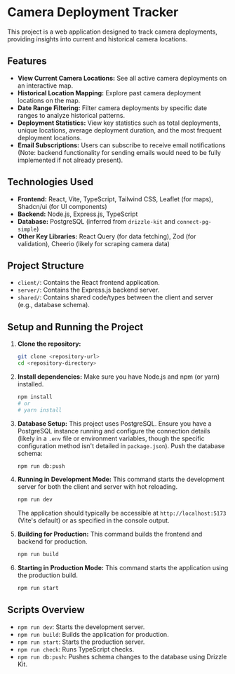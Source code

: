 # Camera Deployment Tracker

This project is a web application designed to track camera deployments, providing insights into current and historical camera locations.

## Features

*   **View Current Camera Locations:** See all active camera deployments on an interactive map.
*   **Historical Location Mapping:** Explore past camera deployment locations on the map.
*   **Date Range Filtering:** Filter camera deployments by specific date ranges to analyze historical patterns.
*   **Deployment Statistics:** View key statistics such as total deployments, unique locations, average deployment duration, and the most frequent deployment locations.
*   **Email Subscriptions:** Users can subscribe to receive email notifications (Note: backend functionality for sending emails would need to be fully implemented if not already present).

## Technologies Used

*   **Frontend:** React, Vite, TypeScript, Tailwind CSS, Leaflet (for maps), Shadcn/ui (for UI components)
*   **Backend:** Node.js, Express.js, TypeScript
*   **Database:** PostgreSQL (inferred from `drizzle-kit` and `connect-pg-simple`)
*   **Other Key Libraries:** React Query (for data fetching), Zod (for validation), Cheerio (likely for scraping camera data)

## Project Structure

*   `client/`: Contains the React frontend application.
*   `server/`: Contains the Express.js backend server.
*   `shared/`: Contains shared code/types between the client and server (e.g., database schema).

## Setup and Running the Project

1.  **Clone the repository:**
    ```bash
    git clone <repository-url>
    cd <repository-directory>
    ```

2.  **Install dependencies:**
    Make sure you have Node.js and npm (or yarn) installed.
    ```bash
    npm install
    # or
    # yarn install
    ```

3.  **Database Setup:**
    This project uses PostgreSQL. Ensure you have a PostgreSQL instance running and configure the connection details (likely in a `.env` file or environment variables, though the specific configuration method isn't detailed in `package.json`).
    Push the database schema:
    ```bash
    npm run db:push
    ```

4.  **Running in Development Mode:**
    This command starts the development server for both the client and server with hot reloading.
    ```bash
    npm run dev
    ```
    The application should typically be accessible at `http://localhost:5173` (Vite's default) or as specified in the console output.

5.  **Building for Production:**
    This command builds the frontend and backend for production.
    ```bash
    npm run build
    ```

6.  **Starting in Production Mode:**
    This command starts the application using the production build.
    ```bash
    npm run start
    ```

## Scripts Overview

*   `npm run dev`: Starts the development server.
*   `npm run build`: Builds the application for production.
*   `npm run start`: Starts the production server.
*   `npm run check`: Runs TypeScript checks.
*   `npm run db:push`: Pushes schema changes to the database using Drizzle Kit.
